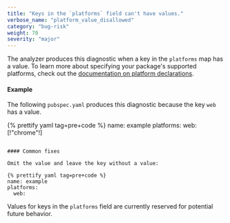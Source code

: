 ```yaml
---
title: "Keys in the `platforms` field can't have values."
verbose_name: "platform_value_disallowed"
category: "bug-risk"
weight: 70
severity: "major"
---
```

The analyzer produces this diagnostic when a key in the `platforms` map
has a value.
To learn more about specifying your package's supported platforms,
check out the [documentation on platform declarations](https://dart.dev/tools/pub/pubspec#platforms).

#### Example

The following `pubspec.yaml` produces this diagnostic because the key
`web` has a value.

{% prettify yaml tag=pre+code %}
name: example
platforms:
  web: [!"chrome"!]
```

#### Common fixes

Omit the value and leave the key without a value:

{% prettify yaml tag=pre+code %}
name: example
platforms:
  web:
```

Values for keys in the `platforms` field are currently reserved for
potential future behavior.
